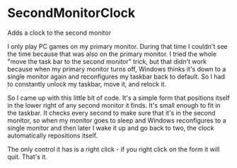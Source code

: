 # SecondMonitorClock
Adds a clock to the second monitor

I only play PC games on my primary monitor.  During that time I couldn't see the time because that was also on the primary monitor.  I tried the whole "move the task bar to the second monitor" trick, but that didn't work because when my primary monitor turns off, Windows thinks it's down to a single monitor again and reconfigures my taskbar back to default. So I had to constantly unlock my taskbar, move it, and relock it.  

So I came up with this little bit of code.  It's a simple form that positions itself in the lower right of any second monitor it finds.  It's small enough to fit in the taskbar.  It checks every second to make sure that it's in the second monitor, so when my monitor goes to sleep and Windows reconfigures to a single monitor and then later I wake it up and go back to two, the clock automatically repositions itself.

The only control it has is a right click - if you right click on the form it will quit.  That's it.
